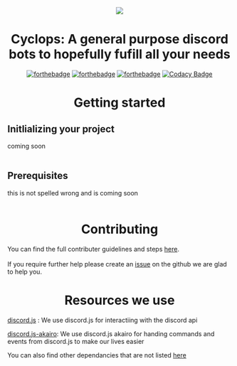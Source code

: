 <p align="center"><img src="https://imgur.com/hWWWE9m"></p>
<h1 align="center">Cyclops: A general purpose discord bots to hopefully fufill all your needs</h1>
<div align="center">

[![forthebadge](https://forthebadge.com/images/badges/made-with-typescript.svg)](https://forthebadge.com)
[![forthebadge](https://forthebadge.com/images/badges/built-by-developers.svg)](https://forthebadge.com)
[![forthebadge](https://forthebadge.com/images/badges/uses-badges.svg)](https://forthebadge.com)
[![Codacy Badge](https://img.shields.io/codacy/grade/93dbe215b3dc462495511975bfc7fafb?style=for-the-badge)](https://www.codacy.com/gh/CyclopsBot/bot/dashboard?utm_source=github.com&amp;utm_medium=referral&amp;utm_content=CyclopsBot/bot&amp;utm_campaign=Badge_Grade)
</div>

<h1 align="center"style="font-weight: bold">Getting started</h1>

<h2>Initlializing your project</h1>
coming soon
<br></br>
<h2>Prerequisites</h1>
this is not spelled wrong and is coming soon
<br></br>

<h1 align="center"style="font-weight: bold">Contributing</h1>

You can find the full contributer guidelines and steps [here](https://github.com/CyclopsBot/bot/blob/master/CONTRIBUTING.md).
<br> </br>
If you require further help please create an [issue](https://github.com/CyclopsBot/bot/issues) on the github we are glad to help you.

<h1 align="center"style="font-weight: bold">Resources we use</h1>

[discord.js](https://discord.js.org/#/) : We use discord.js for interactiing with the discord api

[discord.js-akairo](https://discord-akairo.github.io/#/): We use discord.js akairo for handing commands and events from discord.js to make our lives easier

You can also find other dependancies that are not listed [here](https://github.com/CyclopsBot/bot/blob/master/package.json)


